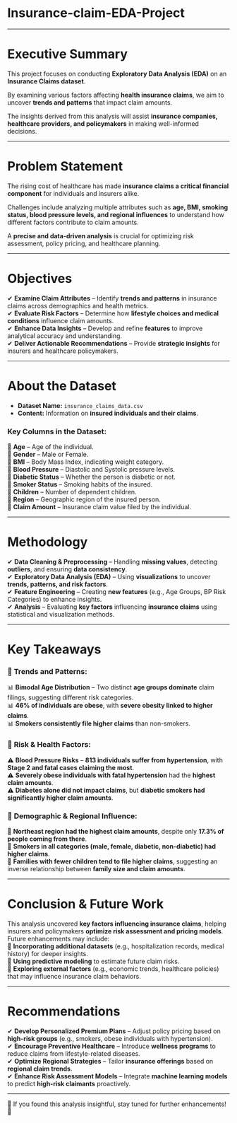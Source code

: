 # Insurance-claim-EDA-Project
---

# **Executive Summary**  
This project focuses on conducting **Exploratory Data Analysis (EDA)** on an **Insurance Claims dataset**.  

By examining various factors affecting **health insurance claims**, we aim to uncover **trends and patterns** that impact claim amounts.  

The insights derived from this analysis will assist **insurance companies, healthcare providers, and policymakers** in making well-informed decisions.  

---

# **Problem Statement**  
The rising cost of healthcare has made **insurance claims a critical financial component** for individuals and insurers alike.  

Challenges include analyzing multiple attributes such as **age, BMI, smoking status, blood pressure levels, and regional influences** to understand how different factors contribute to claim amounts.  

A **precise and data-driven analysis** is crucial for optimizing risk assessment, policy pricing, and healthcare planning.  

---

# **Objectives**  
✔ **Examine Claim Attributes** – Identify **trends and patterns** in insurance claims across demographics and health metrics.  
✔ **Evaluate Risk Factors** – Determine how **lifestyle choices and medical conditions** influence claim amounts.  
✔ **Enhance Data Insights** – Develop and refine **features** to improve analytical accuracy and understanding.  
✔ **Deliver Actionable Recommendations** – Provide **strategic insights** for insurers and healthcare policymakers.  

---

# **About the Dataset**  
- **Dataset Name:** `insurance_claims_data.csv`  
- **Content:** Information on **insured individuals and their claims**.  

### **Key Columns in the Dataset:**  
📌 **Age** – Age of the individual.  
📌 **Gender** – Male or Female.  
📌 **BMI** – Body Mass Index, indicating weight category.  
📌 **Blood Pressure** – Diastolic and Systolic pressure levels.  
📌 **Diabetic Status** – Whether the person is diabetic or not.  
📌 **Smoker Status** – Smoking habits of the insured.  
📌 **Children** – Number of dependent children.  
📌 **Region** – Geographic region of the insured person.  
📌 **Claim Amount** – Insurance claim value filed by the individual.  

---

# **Methodology**  
✔ **Data Cleaning & Preprocessing** – Handling **missing values**, detecting **outliers**, and ensuring **data consistency**.  
✔ **Exploratory Data Analysis (EDA)** – Using **visualizations** to uncover **trends, patterns, and risk factors**.  
✔ **Feature Engineering** – Creating **new features** (e.g., Age Groups, BP Risk Categories) to enhance insights.  
✔ **Analysis** – Evaluating **key factors** influencing **insurance claims** using statistical and visualization methods.  

---

# **Key Takeaways**  

### 🔹 **Trends and Patterns:**  
📊 **Bimodal Age Distribution** – Two distinct **age groups dominate** claim filings, suggesting different risk categories.  
📊 **46% of individuals are obese**, with **severe obesity linked to higher claims**.  
📊 **Smokers consistently file higher claims** than non-smokers.  

### 🔹 **Risk & Health Factors:**  
⚠️ **Blood Pressure Risks** – **813 individuals suffer from hypertension**, with **Stage 2 and fatal cases claiming the most**.  
⚠️ **Severely obese individuals with fatal hypertension** had the **highest claim amounts**.  
⚠️ **Diabetes alone did not impact claims**, but **diabetic smokers had significantly higher claim amounts**.  

### 🔹 **Demographic & Regional Influence:**  
📍 **Northeast region had the highest claim amounts**, despite only **17.3% of people coming from there**.  
📍 **Smokers in all categories (male, female, diabetic, non-diabetic) had higher claims**.  
📍 **Families with fewer children tend to file higher claims**, suggesting an inverse relationship between **family size and claim amounts**.  

---

# **Conclusion & Future Work**  
This analysis uncovered **key factors influencing insurance claims**, helping insurers and policymakers **optimize risk assessment and pricing models**.  
Future enhancements may include:  
📌 **Incorporating additional datasets** (e.g., hospitalization records, medical history) for deeper insights.  
📌 **Using predictive modeling** to estimate future claim risks.  
📌 **Exploring external factors** (e.g., economic trends, healthcare policies) that may influence insurance claim behaviors.  

---

# **Recommendations**  
✔ **Develop Personalized Premium Plans** – Adjust policy pricing based on **high-risk groups** (e.g., smokers, obese individuals with hypertension).  
✔ **Encourage Preventive Healthcare** – Introduce **wellness programs** to reduce claims from lifestyle-related diseases.  
✔ **Optimize Regional Strategies** – Tailor **insurance offerings** based on **regional claim trends**.  
✔ **Enhance Risk Assessment Models** – Integrate **machine learning models** to predict **high-risk claimants** proactively.  

---

🚀 If you found this analysis insightful, stay tuned for further enhancements! 🌟
